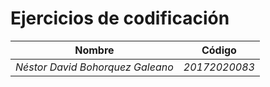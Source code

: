Ejercicios de codificación
============
Nombre | Código
--|--
_Néstor David Bohorquez Galeano_ | _20172020083_
